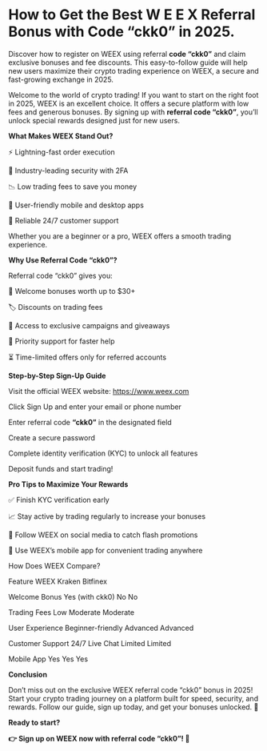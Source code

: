 # How to Get the Best W E E X Referral Bonus with Code “ckk0” in 2025.

Discover how to register on WEEX using referral **code “ckk0”** and claim exclusive bonuses and fee discounts. This easy-to-follow guide will help new users maximize their crypto trading experience on WEEX, a secure and fast-growing exchange in 2025.

Welcome to the world of crypto trading! If you want to start on the right foot in 2025, WEEX is an excellent choice. It offers a secure platform with low fees and generous bonuses. By signing up with **referral code “ckk0”**, you’ll unlock special rewards designed just for new users.

**What Makes WEEX Stand Out?**

⚡ Lightning-fast order execution

🔐 Industry-leading security with 2FA

📉 Low trading fees to save you money

📱 User-friendly mobile and desktop apps

🤝 Reliable 24/7 customer support

Whether you are a beginner or a pro, WEEX offers a smooth trading experience.

**Why Use Referral Code “ckk0”?**

Referral code “ckk0” gives you:

🎁 Welcome bonuses worth up to $30+

🏷️ Discounts on trading fees

🎉 Access to exclusive campaigns and giveaways

💼 Priority support for faster help

⏳ Time-limited offers only for referred accounts

**Step-by-Step Sign-Up Guide**

Visit the official WEEX website: https://www.weex.com

Click Sign Up and enter your email or phone number

Enter referral code **“ckk0”** in the designated field

Create a secure password

Complete identity verification (KYC) to unlock all features

Deposit funds and start trading!

**Pro Tips to Maximize Your Rewards**

✅ Finish KYC verification early

📈 Stay active by trading regularly to increase your bonuses

📢 Follow WEEX on social media to catch flash promotions

📲 Use WEEX’s mobile app for convenient trading anywhere

How Does WEEX Compare?

Feature	WEEX	Kraken	Bitfinex

Welcome Bonus	Yes (with ckk0)	No	No

Trading Fees	Low	Moderate	Moderate

User Experience	Beginner-friendly	Advanced	Advanced

Customer Support	24/7 Live Chat	Limited	Limited

Mobile App	Yes	Yes	Yes

**Conclusion**

Don’t miss out on the exclusive WEEX referral code “ckk0” bonus in 2025! Start your crypto trading journey on a platform built for speed, security, and rewards. Follow our guide, sign up today, and get your bonuses unlocked. 💸

**Ready to start?**

**👉 Sign up on WEEX now with referral code “ckk0”! 🚀**


